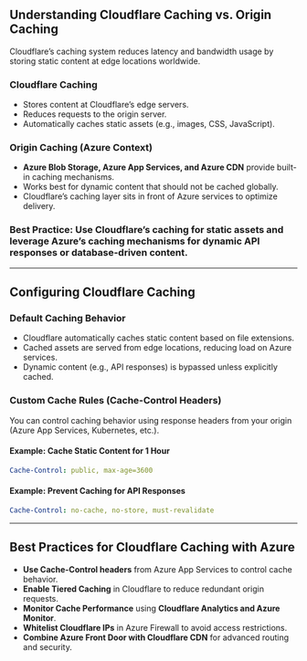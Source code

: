 
## **Understanding Cloudflare Caching vs. Origin Caching**
Cloudflare’s caching system reduces latency and bandwidth usage by storing static content at edge locations worldwide.

### **Cloudflare Caching**
- Stores content at Cloudflare’s edge servers.
- Reduces requests to the origin server.
- Automatically caches static assets (e.g., images, CSS, JavaScript).

### **Origin Caching (Azure Context)**
- **Azure Blob Storage, Azure App Services, and Azure CDN** provide built-in caching mechanisms.
- Works best for dynamic content that should not be cached globally.
- Cloudflare’s caching layer sits in front of Azure services to optimize delivery.

### **Best Practice:** Use Cloudflare’s caching for static assets and leverage Azure’s caching mechanisms for dynamic API responses or database-driven content.

---

## **Configuring Cloudflare Caching**
### **Default Caching Behavior**
- Cloudflare automatically caches static content based on file extensions.
- Cached assets are served from edge locations, reducing load on Azure services.
- Dynamic content (e.g., API responses) is bypassed unless explicitly cached.

### **Custom Cache Rules (Cache-Control Headers)**
You can control caching behavior using response headers from your origin (Azure App Services, Kubernetes, etc.).

#### **Example: Cache Static Content for 1 Hour**
```yaml
Cache-Control: public, max-age=3600
```

#### **Example: Prevent Caching for API Responses**
```yaml
Cache-Control: no-cache, no-store, must-revalidate
```

---

## **Best Practices for Cloudflare Caching with Azure**
- **Use Cache-Control headers** from Azure App Services to control cache behavior.
- **Enable Tiered Caching** in Cloudflare to reduce redundant origin requests.
- **Monitor Cache Performance** using **Cloudflare Analytics and Azure Monitor**.
- **Whitelist Cloudflare IPs** in Azure Firewall to avoid access restrictions.
- **Combine Azure Front Door with Cloudflare CDN** for advanced routing and security.
